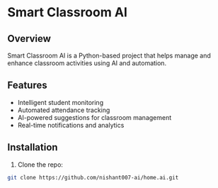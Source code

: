 # Smart Classroom AI

## Overview
Smart Classroom AI is a Python-based project that helps manage and enhance classroom activities using AI and automation.

## Features
- Intelligent student monitoring
- Automated attendance tracking
- AI-powered suggestions for classroom management
- Real-time notifications and analytics

## Installation
1. Clone the repo:
```bash
git clone https://github.com/nishant007-ai/home.ai.git
